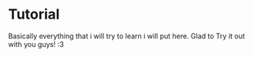 # Tutorial
Basically everything that i will try to learn i will put here.
Glad to Try it out with you guys! :3
